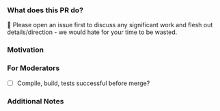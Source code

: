 ### What does this PR do?

🛑 Please open an issue first to discuss any significant work and flesh out details/direction - we would hate for your time to be wasted.

<!-- A brief description of the change being made with this pull request. -->

### Motivation

<!-- What inspired you to submit this pull request? -->


### For Moderators

- [ ] Compile, build, tests successful before merge?

### Additional Notes

<!-- Anything else we should know when reviewing? -->
